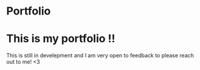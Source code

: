 # Portfolio

<h1> This is my portfolio !! </h2>

<p> This is still in develepment and I am very open to feedback to please reach out to me! <3 </p>

